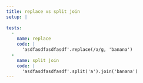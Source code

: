 ```yaml
---
title: replace vs split join
setup: |
  
tests:
  -
    name: replace
    code: |
      'asdfasdfasdfasdf'.replace(/a/g, 'banana')
  -
    name: split join
    code: |
      'asdfasdfasdfasdf'.split('a').join('banana')
---
```


